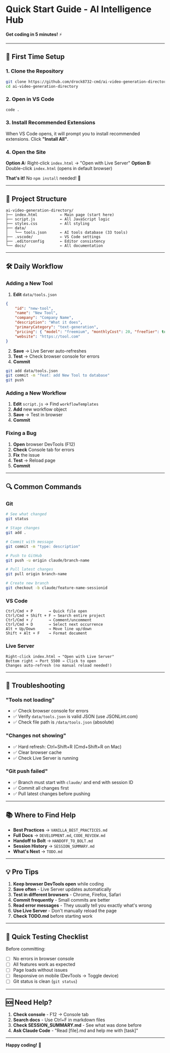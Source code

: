# Quick Start Guide - AI Intelligence Hub

**Get coding in 5 minutes!** ⚡

---

## 🚀 First Time Setup

### 1. Clone the Repository
```bash
git clone https://github.com/drock8732-cmd/ai-video-generation-directory.git
cd ai-video-generation-directory
```

### 2. Open in VS Code
```bash
code .
```

### 3. Install Recommended Extensions
When VS Code opens, it will prompt you to install recommended extensions. Click **"Install All"**.

### 4. Open the Site
**Option A:** Right-click `index.html` → "Open with Live Server"
**Option B:** Double-click `index.html` (opens in default browser)

**That's it!** No `npm install` needed! 🎉

---

## 📁 Project Structure

```
ai-video-generation-directory/
├── index.html          ← Main page (start here)
├── script.js           ← All JavaScript logic
├── styles.css          ← All styling
├── data/
│   └── tools.json      ← AI tools database (33 tools)
├── .vscode/            ← VS Code settings
├── .editorconfig       ← Editor consistency
└── docs/               ← All documentation
```

---

## 🛠️ Daily Workflow

### Adding a New Tool

1. **Edit** `data/tools.json`
```json
{
    "id": "new-tool",
    "name": "New Tool",
    "company": "Company Name",
    "description": "What it does",
    "primaryCategory": "text-generation",
    "pricing": { "model": "freemium", "monthlyCost": 20, "freeTier": true },
    "website": "https://tool.com"
}
```

2. **Save** → Live Server auto-refreshes
3. **Test** → Check browser console for errors
4. **Commit**
```bash
git add data/tools.json
git commit -m "feat: add New Tool to database"
git push
```

### Adding a New Workflow

1. **Edit** `script.js` → Find `workflowTemplates`
2. **Add** new workflow object
3. **Save** → Test in browser
4. **Commit**

### Fixing a Bug

1. **Open** browser DevTools (F12)
2. **Check** Console tab for errors
3. **Fix** the issue
4. **Test** → Reload page
5. **Commit**

---

## 🔍 Common Commands

### Git
```bash
# See what changed
git status

# Stage changes
git add .

# Commit with message
git commit -m "type: description"

# Push to GitHub
git push -u origin claude/branch-name

# Pull latest changes
git pull origin branch-name

# Create new branch
git checkout -b claude/feature-name-sessionid
```

### VS Code
```
Ctrl/Cmd + P       → Quick file open
Ctrl/Cmd + Shift + F → Search entire project
Ctrl/Cmd + /       → Comment/uncomment
Ctrl/Cmd + D       → Select next occurrence
Alt + Up/Down      → Move line up/down
Shift + Alt + F    → Format document
```

### Live Server
```
Right-click index.html → "Open with Live Server"
Bottom right → Port 5500 → Click to open
Changes auto-refresh (no manual reload needed!)
```

---

## 🐛 Troubleshooting

### "Tools not loading"
- ✅ Check browser console for errors
- ✅ Verify `data/tools.json` is valid JSON (use JSONLint.com)
- ✅ Check file path is `/data/tools.json` (absolute)

### "Changes not showing"
- ✅ Hard refresh: Ctrl+Shift+R (Cmd+Shift+R on Mac)
- ✅ Clear browser cache
- ✅ Check Live Server is running

### "Git push failed"
- ✅ Branch must start with `claude/` and end with session ID
- ✅ Commit all changes first
- ✅ Pull latest changes before pushing

---

## 📚 Where to Find Help

- **Best Practices** → `VANILLA_BEST_PRACTICES.md`
- **Full Docs** → `DEVELOPMENT.md`, `CODE_REVIEW.md`
- **Handoff to Bolt** → `HANDOFF_TO_BOLT.md`
- **Session History** → `SESSION_SUMMARY.md`
- **What's Next** → `TODO.md`

---

## 💡 Pro Tips

1. **Keep browser DevTools open** while coding
2. **Save often** - Live Server updates automatically
3. **Test in different browsers** - Chrome, Firefox, Safari
4. **Commit frequently** - Small commits are better
5. **Read error messages** - They usually tell you exactly what's wrong
6. **Use Live Server** - Don't manually reload the page
7. **Check TODO.md** before starting work

---

## 🎯 Quick Testing Checklist

Before committing:
- [ ] No errors in browser console
- [ ] All features work as expected
- [ ] Page loads without issues
- [ ] Responsive on mobile (DevTools → Toggle device)
- [ ] Git status is clean (`git status`)

---

## 🆘 Need Help?

1. **Check console** - F12 → Console tab
2. **Search docs** - Use Ctrl+F in markdown files
3. **Check SESSION_SUMMARY.md** - See what was done before
4. **Ask Claude Code** - "Read [file].md and help me with [task]"

---

**Happy coding!** 🚀
